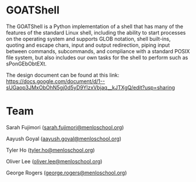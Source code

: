# GOATShell
The GOATShell is a Python implementation of a shell that has many of the features of the standard Linux shell, including the ability to start processes on the operating system and supports GLOB notation, shell built-ins, quoting and escape chars, input and output redirection, piping input between commands, subcommands, and compliance with a standard POSIX file system, but also includes our own tasks for the shell to perform such as sPonGEbObtEXt. 

The design document can be found at this link: https://docs.google.com/document/d/1--sUGaop3JMxObOhN5gj0d5yD9YlzxVbjaq__kJTXgQ/edit?usp=sharing

# Team
Sarah Fujimori (sarah.fujimori@menloschool.org)

Aayush Goyal (aayush.goyal@menloschool.org)

Tyler Ho (tyler.ho@menloschool.org)

Oliver Lee (oliver.lee@menloschool.org)

George Rogers (george.rogers@menloschool.org)
